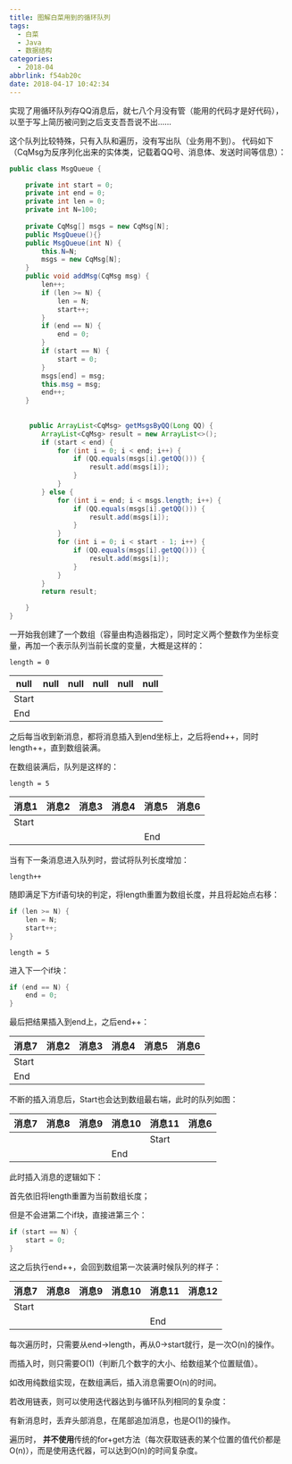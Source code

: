 ```yaml
---
title: 图解白菜用到的循环队列
tags:
  - 白菜
  - Java
  - 数据结构
categories:
  - 2018-04
abbrlink: f54ab20c
date: 2018-04-17 10:42:34
---
```

实现了用循环队列存QQ消息后，就七八个月没有管（能用的代码才是好代码），以至于写上简历被问到之后支支吾吾说不出……

这个队列比较特殊，只有入队和遍历，没有写出队（业务用不到）。
代码如下（CqMsg为反序列化出来的实体类，记载着QQ号、消息体、发送时间等信息）：

```java
public class MsgQueue {

    private int start = 0;
    private int end = 0;
    private int len = 0;
    private int N=100;
    
    private CqMsg[] msgs = new CqMsg[N];
    public MsgQueue(){}
    public MsgQueue(int N) {
        this.N=N;
        msgs = new CqMsg[N];
    }
    public void addMsg(CqMsg msg) {
        len++;
        if (len >= N) {
            len = N;
            start++;
        }
        if (end == N) {
            end = 0;
        }
        if (start == N) {
            start = 0;
        }
        msgs[end] = msg;
        this.msg = msg;
        end++;
    }
    
      
     public ArrayList<CqMsg> getMsgsByQQ(Long QQ) {
        ArrayList<CqMsg> result = new ArrayList<>();
        if (start < end) {
            for (int i = 0; i < end; i++) {
                if (QQ.equals(msgs[i].getQQ())) {
                    result.add(msgs[i]);
                }
            }
        } else {
            for (int i = end; i < msgs.length; i++) {
                if (QQ.equals(msgs[i].getQQ())) {
                    result.add(msgs[i]);
                }
            }
            for (int i = 0; i < start - 1; i++) {
                if (QQ.equals(msgs[i].getQQ())) {
                    result.add(msgs[i]);
                }
            }
        }
        return result;

    }
}    
```

一开始我创建了一个数组（容量由构造器指定），同时定义两个整数作为坐标变量，再加一个表示队列当前长度的变量，大概是这样的：
```
length = 0
```
null | null | null |null | null | null
----|----|----|----|----|----
Start|||||
End|||||


之后每当收到新消息，都将消息插入到end坐标上，之后将end++，同时length++，直到数组装满。

在数组装满后，队列是这样的：

```
length = 5
```
消息1|消息2| 消息3|消息4|消息5|消息6
----|----|----|----|----|----
Start|||||
|||||End

当有下一条消息进入队列时，尝试将队列长度增加：

```
length++
```
随即满足下方if语句块的判定，将length重置为数组长度，并且将起始点右移：
```java
if (len >= N) {
    len = N;
    start++;
}
```
```
length = 5
```

进入下一个if块：

```java
if (end == N) {
    end = 0;
}
```

最后把结果插入到end上，之后end++：

消息7|消息2| 消息3|消息4|消息5|消息6
----|----|----|----|----|----
|Start||||
End|||||

不断的插入消息后，Start也会达到数组最右端，此时的队列如图：

消息7|消息8| 消息9|消息10|消息11|消息6
----|----|----|----|----|----
|||||Start
||||End|


此时插入消息的逻辑如下：

首先依旧将length重置为当前数组长度；

但是不会进第二个if块，直接进第三个：

```java
if (start == N) {
    start = 0;
}
```

这之后执行end++，会回到数组第一次装满时候队列的样子：

消息7|消息8| 消息9|消息10|消息11|消息12
----|----|----|----|----|----
Start|||||
|||||End


每次遍历时，只需要从end→length，再从0→start就行，是一次O(n)的操作。

而插入时，则只需要O(1)（判断几个数字的大小、给数组某个位置赋值）。


如改用纯数组实现，在数组满后，插入消息需要O(n)的时间。

若改用链表，则可以使用迭代器达到与循环队列相同的复杂度：

有新消息时，丢弃头部消息，在尾部追加消息，也是O(1)的操作。

遍历时， **并不使用**传统的for+get方法（每次获取链表的某个位置的值代价都是O(n)），而是使用迭代器，可以达到O(n)的时间复杂度。

